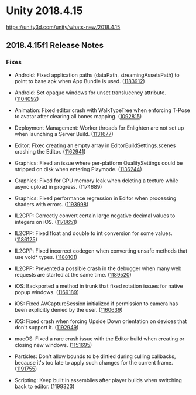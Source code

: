# Unity 2018.4.15
https://unity3d.com/unity/whats-new/2018.4.15

## 2018.4.15f1 Release Notes


### Fixes
<ul>
<li><p>Android: Fixed application paths (dataPath, streamingAssetsPath) to point to base apk when App Bundle is used. (<a href="https://issuetracker.unity3d.com/issues/android-application-dot-streamingassetspath-points-to-a-wrong-directory-on-projects-built-as-aabs">1183912</a>)</p></li>
<li><p>Android: Set opaque windows for unset translucency attribute. (<a href="https://issuetracker.unity3d.com/issues/android-preserve-framebuffer-alpha-flag-always-shows-the-phone-background">1104092</a>)</p></li>
<li><p>Animation: Fixed editor crash with WalkTypeTree when enforcing T-Pose to avatar after clearing all bones mapping. (<a href="https://issuetracker.unity3d.com/issues/editor-crashes-with-walktypetree-when-enforcing-t-pose-to-avatar-after-clearing-all-bones-mapping">1092815</a>)</p></li>
<li><p>Deployment Management: Worker threads for Enlighten are not set up when launching a Server Build. (<a href="https://issuetracker.unity3d.com/issues/worker-threads-for-enlighten-are-set-up-when-launching-a-server-build">1131677</a>)</p></li>
<li><p>Editor: Fixec creating an empty array in EditorBuildSettings.scenes crashing the Editor. (<a href="https://issuetracker.unity3d.com/issues/trying-to-create-an-empty-array-in-editorbuildsettings-dot-scenes-crashes-the-editor">1162941</a>)</p></li>
<li><p>Graphics: Fixed an issue where per-platform QualitySettings could be stripped on disk when entering Playmode. (<a href="https://issuetracker.unity3d.com/issues/default-quality-settings-are-deleted-after-creating-a-scriptable-object-in-initializeonload-class-then-entering-a-play-mode">1136244</a>)</p></li>
<li><p>Graphics: Fixed for GPU memory leak when deleting a texture while async upload in progress. (1174689)</p></li>
<li><p>Graphics: Fixed performance regression in Editor when processing shaders with errors. (<a href="https://issuetracker.unity3d.com/issues/shader-editorcompilevariant-takes-a-lot-of-performance-when-shader-compilation-has-an-error">1193998</a>)</p></li>
<li><p>IL2CPP: Correctly convert certain large negative decimal values to integers on iOS. (<a href="https://issuetracker.unity3d.com/issues/ios-system-dot-componentmodel-dot-typeconverter-dot-convertto-causes-overflowexception-on-minint">1178651</a>)</p></li>
<li><p>IL2CPP: Fixed float and double to int conversion for some values. (<a href="https://issuetracker.unity3d.com/issues/il2cpp-double-and-float-number-values-are-different-when-uint-is-casted-on-them">1186125</a>)</p></li>
<li><p>IL2CPP: Fixed incorrect codegen when converting unsafe methods that use void* types. (<a href="https://issuetracker.unity3d.com/issues/il2cpp-build-development-player-fails-when-processing-unsafe-script">1188101</a>)</p></li>
<li><p>IL2CPP: Prevented a possible crash in the debugger when many web requests are started at the same time. (<a href="https://issuetracker.unity3d.com/issues/ios-crash-on-il2cpp-mono-thread-internal-is-current-after-validating-a-certificate">1189520</a>)</p></li>
<li><p>iOS: Backported a method in trunk that fixed rotation issues for native popup windows. (<a href="https://issuetracker.unity3d.com/issues/ios-changing-auto-rotation-settings-causes-the-first-uiwebview-to-close-immediately-with-no-callbacks">1169189</a>)</p></li>
<li><p>iOS: Fixed AVCaptureSession initialized if permission to camera has been explicitly denied by the user. (<a href="https://issuetracker.unity3d.com/issues/the-app-crashes-and-throws-an-nsinvalidargumentexception-when-accessing-webcamtexture-dot-devices-and-permission-has-been-denied">1160639</a>)</p></li>
<li><p>iOS: Fixed crash when forcing Upside Down orientation on devices that don't support it. (<a href="https://issuetracker.unity3d.com/issues/ios-build-crashes-when-orientation-is-set-to-portrait-upside-down-on-devices-without-home-button">1192949</a>)</p></li>
<li><p>macOS: Fixed a rare crash issue with the Editor build when creating or closing new windows. (<a href="https://issuetracker.unity3d.com/issues/mac-os-crash-on-rendereventscontext-removecommandbuffers-when-closing-a-window">1151695</a>)</p></li>
<li><p>Particles: Don't allow bounds to be dirtied during culling callbacks, because it's too late to apply such changes for the current frame. (<a href="https://issuetracker.unity3d.com/issues/lwrp-gettransforminfoexpectuptodate-rendererupdatemanager-dot-updateall-race-condition-error-message">1191755</a>)</p></li>
<li><p>Scripting: Keep built in assemblies after player builds when switching back to editor. (<a href="https://issuetracker.unity3d.com/issues/2018-dot-4-builtinassemblies-dot-stamp-in-library-folder-is-not-being-regenerated-on-player-build">1199323</a>)</p></li>
</ul>
